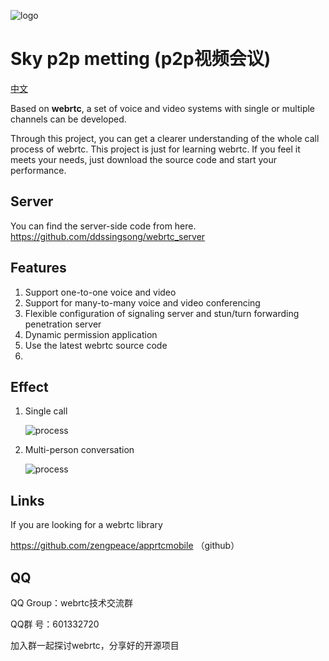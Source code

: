 ![logo](https://github.com/ddssingsong/webrtc_android/blob/master/art/logo1.png)

# Sky p2p metting (p2p视频会议)

[中文](<https://github.com/ddssingsong/webrtc_android/blob/master/README-zh.md>)



Based on **webrtc**, a set of voice and video systems with single or multiple channels can be developed. 

Through this project, you can get a clearer understanding of the whole call process of webrtc. This project is just for learning webrtc. If you feel it meets your needs, just download the source code and start your performance.



## Server 

You can find the server-side code from here.   https://github.com/ddssingsong/webrtc_server



## Features

1. Support one-to-one voice and video
2. Support for many-to-many voice and video conferencing
3. Flexible configuration of signaling server and stun/turn forwarding penetration server
4. Dynamic permission application
6. Use the latest webrtc source code
7. 

## Effect

1. Single call

   ![process](https://github.com/ddssingsong/webrtc_android/blob/master/art/image3.png)



2. Multi-person conversation

   ![process](https://github.com/ddssingsong/webrtc_android/blob/master/art/image5.jpg)



## Links

If you are looking for a webrtc library

https://github.com/zengpeace/apprtcmobile （github）



## QQ

QQ Group：webrtc技术交流群

QQ群   号：601332720

加入群一起探讨webrtc，分享好的开源项目

















